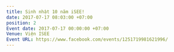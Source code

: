```yaml
---
title: Sinh nhật 10 năm iSEE!
date: 2017-07-17 08:03:00 +07:00
position: 2
Event date: 2017-07-17 00:00:00 +07:00
Venue: Viện ISEE
Event URL: https://www.facebook.com/events/1251719981621996/
---
```


